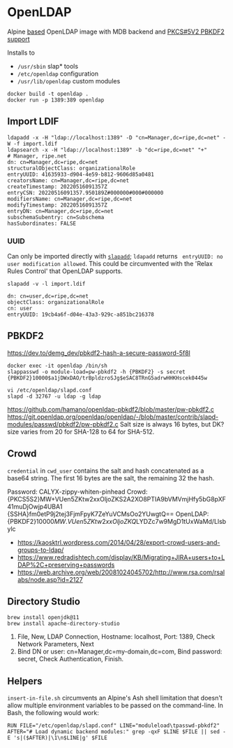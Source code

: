 # OpenLDAP

Alpine [based](https://pkgs.org/search/?q=openldap) OpenLDAP image with MDB backend and [PKCS#5V2 PBKDF2 support](https://git.openldap.org/openldap/openldap/-/tree/master/contrib/slapd-modules/passwd/pbkdf2)

Installs to
* `/usr/sbin` slap* tools
* `/etc/openldap` configuration
* `/usr/lib/openldap` custom modules

```shell
docker build -t openldap .
docker run -p 1389:389 openldap
```

## Import LDIF

```shell
ldapadd -x -H "ldap://localhost:1389" -D "cn=Manager,dc=ripe,dc=net" -W -f import.ldif
ldapsearch -x -H "ldap://localhost:1389" -b "dc=ripe,dc=net" "+"
# Manager, ripe.net
dn: cn=Manager,dc=ripe,dc=net
structuralObjectClass: organizationalRole
entryUUID: 41635933-d904-4e59-b812-9606d85a0481
creatorsName: cn=Manager,dc=ripe,dc=net
createTimestamp: 20220516091357Z
entryCSN: 20220516091357.950189Z#000000#000#000000
modifiersName: cn=Manager,dc=ripe,dc=net
modifyTimestamp: 20220516091357Z
entryDN: cn=Manager,dc=ripe,dc=net
subschemaSubentry: cn=Subschema
hasSubordinates: FALSE
```

### UUID

Can only be imported directly with [`slapadd`](https://linux.die.net/man/8/slapadd); `ldapadd` returns ` entryUUID: no user modification allowed`. This could be circumvented with the 'Relax Rules Control' that OpenLDAP supports.

```
slapadd -v -l import.ldif

dn: cn=user,dc=ripe,dc=net
objectClass: organizationalRole
cn: user
entryUUID: 19cb4a6f-d04e-43a3-929c-a851bc216378
```

## PBKDF2
https://dev.to/demg_dev/pbkdf2-hash-a-secure-password-5f8l

```shell
docker exec -it openldap /bin/sh
slappasswd -o module-load=pw-pbkdf2 -h {PBKDF2} -s secret
{PBKDF2}10000$a1jDWxDAO/trBpldzroSJg$eSAC8TRnG5adrwHHKHscek0445w
  
vi /etc/openldap/slapd.conf
slapd -d 32767 -u ldap -g ldap
```

https://github.com/hamano/openldap-pbkdf2/blob/master/pw-pbkdf2.c
https://git.openldap.org/openldap/openldap/-/blob/master/contrib/slapd-modules/passwd/pbkdf2/pw-pbkdf2.c
Salt size is always 16 bytes, but DK? size varies from 20 for SHA-128 to 64 for SHA-512.

## Crowd

`credential` in `cwd_user` contains the salt and hash concatenated as a base64 string. The first 16 bytes are the salt, the remaining 32 the hash.

Password: CALYX-zippy-whiten-pinhead
   Crowd: {PKCS5S2}MW+VUen5ZKtw2xxOljoZKS2A2XO8PTIA9bVMVmjHfy5bG8pXF41muDjOwjp4UBA1
          {SSHA}fm0etP9j2tej3FjmFpyK7ZeYuVCMsOo2YUwgtQ==
OpenLDAP: {PBKDF2}10000$MW.VUen5ZKtw2xxOljoZKQ$LYDZc7w9MgD1tUxWaMd/Llsbylc

* https://kaosktrl.wordpress.com/2014/04/28/export-crowd-users-and-groups-to-ldap/
* https://www.redradishtech.com/display/KB/Migrating+JIRA+users+to+LDAP%2C+preserving+passwords
* https://web.archive.org/web/20081024045702/http://www.rsa.com/rsalabs/node.asp?id=2127

## Directory Studio

```shell
brew install openjdk@11
brew install apache-directory-studio
```

1. File, New, LDAP Connection, Hostname: localhost, Port: 1389, Check Network Parameters, Next
2. Bind DN or user: cn=Manager,dc=my-domain,dc=com, Bind password: secret, Check Authentication, Finish.

## Helpers
`insert-in-file.sh` circumvents an Alpine's Ash shell limitation that doesn't allow multiple environment variables to be passed on the command-line. In Bash, the following would work:

```
RUN FILE="/etc/openldap/slapd.conf" LINE="moduleload\tpasswd-pbkdf2" AFTER="# Load dynamic backend modules:" grep -qxF $LINE $FILE || sed -E 's|($AFTER)|\1\n$LINE|g' $FILE
```